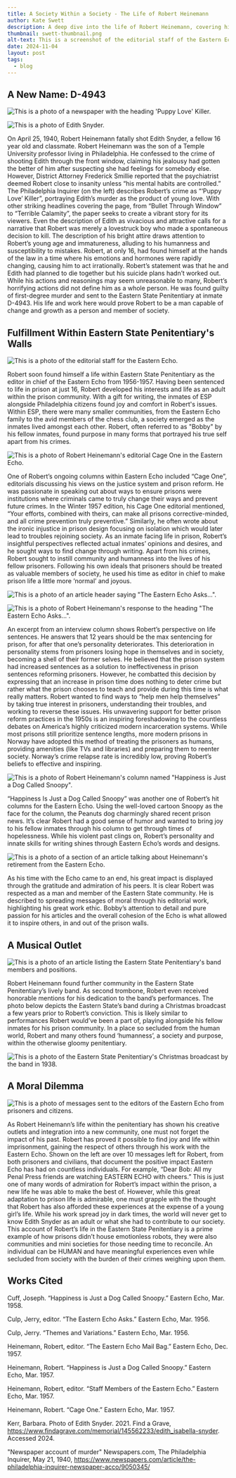```yaml
---
title: A Society Within a Society - The Life of Robert Heinemann
author: Kate Swett
description: A deep dive into the life of Robert Heinemann, covering his time before and within the Eastern State Penitentiary.
thumbnail: swett-thumbnail.png
alt-text: This is a screenshot of the editorial staff of the Eastern Echo.
date: 2024-11-04
layout: post
tags:
  - blog
---
```

## A New Name: D-4943

![This is a photo of a newspaper with the heading 'Puppy Love' Killer.](/assets/img/newspaper.jpeg)

![This is a photo of Edith Snyder.](/assets/img/edith.jpeg)

On April 25, 1940, Robert Heinemann fatally shot Edith Snyder, a fellow 16 year old and classmate. Robert Heinemann was the son of a Temple University professor living in Philadelphia. He confessed to the crime of shooting Edith through the front window, claiming his jealousy had gotten the better of him after suspecting she had feelings for somebody else. However, District Attorney Frederick Smillie reported that the psychiatrist deemed Robert close to insanity unless “his mental habits are controlled.” The Philadelphia Inquirer (on the left) describes Robert’s crime as “‘Puppy Love’ Killer”, portraying Edith’s murder as the product of young love. With other striking headlines covering the page, from “Bullet Through Window” to “Terrible Calamity”, the paper seeks to create a vibrant story for its viewers. Even the description of Edith as vivacious and attractive calls for a narrative that Robert was merely a lovestruck boy who made a spontaneous decision to kill. The description of his bright attire draws attention to Robert’s young age and immatureness, alluding to his humanness and susceptibility to mistakes. Robert, at only 16, had found himself at the hands of the law in a time where his emotions and hormones were rapidly changing, causing him to act irrationally. Robert’s statement was that he and Edith had planned to die together but his suicide plans hadn’t worked out. While his actions and reasonings may seem unreasonable to many, Robert’s horrifying actions did not define him as a whole person. He was found guilty of first-degree murder and sent to the Eastern State Penitentiary at inmate D-4943. His life and work here would prove Robert to be a man capable of change and growth as a person and member of society.

## Fulfillment Within Eastern State Penitentiary's Walls

![This is a photo of the editorial staff for the Eastern Echo.](/assets/img/swett-thumbnail.png)

Robert soon found himself a life within Eastern State Penitentiary as the editor in chief of the Eastern Echo from 1956-1957. Having been sentenced to life in prison at just 16, Robert developed his interests and life as an adult within the prison community. With a gift for writing, the inmates of ESP alongside Philadelphia citizens found joy and comfort in Robert's issues. Within ESP, there were many smaller communities, from the Eastern Echo family to the avid members of the chess club, a society emerged as the inmates lived amongst each other. Robert, often referred to as "Bobby" by his fellow inmates, found purpose in many forms that portrayed his true self apart from his crimes.

![This is a photo of Robert Heinemann's editorial Cage One in the Eastern Echo.](/assets/img/cageone.png)

One of Robert’s ongoing columns within Eastern Echo included “Cage One”, editorials discussing his views on the justice system and prison reform. He was passionate in speaking out about ways to ensure prisons were institutions where criminals came to truly change their ways and prevent future crimes. In the Winter 1957 edition, his Cage One editorial mentioned, “Your efforts, combined with theirs, can make all prisons corrective-minded, and all crime prevention truly preventive.” Similarly, he often wrote about the ironic injustice in prison design focusing on isolation which would later lead to troubles rejoining society. As an inmate facing life in prison, Robert’s insightful perspectives reflected actual inmates’ opinions and desires, and he sought ways to find change through writing. Apart from his crimes, Robert sought to instill community and humanness into the lives of his fellow prisoners. Following his own ideals that prisoners should be treated as valuable members of society, he used his time as editor in chief to make prison life a little more ‘normal’ and joyous.

![This is a photo of an article header saying "The Eastern Echo Asks...".](/assets/img/askheader.png)

![This is a photo of Robert Heinemann's response to the heading "The Eastern Echo Asks...".](/assets/img/12years.png)

An excerpt from an interview column shows Robert’s perspective on life sentences. He answers that 12 years should be the max sentencing for prison, for after that one’s personality deteriorates. This deterioration in personality stems from prisoners losing hope in themselves and in society, becoming a shell of their former selves. He believed that the prison system had increased sentences as a solution to ineffectiveness in prison sentences reforming prisoners. However, he combatted this decision by expressing that an increase in prison time does nothing to deter crime but rather what the prison chooses to teach and provide during this time is what really matters. Robert wanted to find ways to “help men help themselves” by taking true interest in prisoners, understanding their troubles, and working to reverse these issues. His unwavering support for better prison reform practices in the 1950s is an inspiring foreshadowing to the countless debates on America’s highly criticized modern incarceration systems. While most prisons still prioritize sentence lengths, more modern prisons in Norway have adopted this method of treating the prisoners as humans, providing amenities (like TVs and libraries) and preparing them to reenter society. Norway’s crime relapse rate is incredibly low, proving Robert’s beliefs to effective and inspiring.

![This is a photo of Robert Heinemann's column named "Happiness is Just a Dog Called Snoopy".](/assets/img/snoopy.png)

“Happiness Is Just a Dog Called Snoopy” was another one of Robert’s hit columns for the Eastern Echo. Using the well-loved cartoon Snoopy as the face for the column, the Peanuts dog charmingly shared recent prison news. It’s clear Robert had a good sense of humor and wanted to bring joy to his fellow inmates through his column to get through times of hopelessness. While his violent past clings on, Robert’s personality and innate skills for writing shines through Eastern Echo’s words and designs. 

![This is a photo of a section of an article talking about Heinemann's retirement from the Eastern Echo.](/assets/img/retire.png)

As his time with the Echo came to an end, his great impact is displayed through the gratitude and admiration of his peers. It is clear Robert was respected as a man and member of the Eastern State community. He is described to spreading messages of moral through his editorial work, highlighting his great work ethic. Bobby’s attention to detail and pure passion for his articles and the overall cohesion of the Echo is what allowed it to inspire others, in and out of the prison walls. 

## A Musical Outlet

![This is a photo of an article listing the Eastern State Penitentiary's band members and positions.](/assets/img/music.png)

Robert Heinemann found further community in the Eastern State Penitentiary’s lively band. As second trombone, Robert even received honorable mentions for his dedication to the band’s performances. The photo below depicts the Eastern State’s band during a Christmas broadcast a few years prior to Robert’s conviction. This is likely similar to performances Robert would’ve been a part of, playing alongside his fellow inmates for his prison community. In a place so secluded from the human world, Robert and many others found ‘humanness’, a society and purpose, within the otherwise gloomy penitentiary. 

![This is a photo of the Eastern State Penitentiary's Christmas broadcast by the band in 1938.](/assets/img/band.png)

## A Moral Dilemma

![This is a photo of messages sent to the editors of the Eastern Echo from prisoners and citizens.](/assets/img/mail.png)

As Robert Heinemann’s life within the penitentiary has shown his creative outlets and integration into a new community, one must not forget the impact of his past. Robert has proved it possible to find joy and life within imprisonment, gaining the respect of others through his work with the Eastern Echo. Shown on the left are over 10 messages left for Robert, from both prisoners and civilians, that document the positive impact Eastern Echo has had on countless individuals. For example, “Dear Bob: All my Penal Press friends are watching EASTERN ECHO with cheers.” This is just one of many words of admiration for Robert’s impact within the prison, a new life he was able to make the best of. However, while this great adaptation to prison life is admirable, one must grapple with the thought that Robert has also afforded these experiences at the expense of a young girl’s life. While his work spread joy in dark times, the world will never get to know Edith Snyder as an adult or what she had to contribute to our society. This account of Robert’s life in the Eastern State Penitentiary is a prime example of how prisons didn’t house emotionless robots, they were also communities and mini societies for those needing time to reconcile. An individual can be HUMAN and have meaningful experiences even while secluded from society with the burden of their crimes weighing upon them. 

## Works Cited 

Cuff, Joseph. “Happiness is Just a Dog Called Snoopy.” Eastern Echo, Mar. 1958.

Culp, Jerry, editor. “The Eastern Echo Asks.” Eastern Echo, Mar. 1956.

Culp, Jerry. “Themes and Variations.” Eastern Echo, Mar. 1956.

Heinemann, Robert, editor. “The Eastern Echo Mail Bag.” Eastern Echo, Dec. 1957.

Heinemann, Robert. “Happiness is Just a Dog Called Snoopy.” Eastern Echo, Mar. 1957.

Heinemann, Robert, editor. “Staff Members of the Eastern Echo.” Eastern Echo, Mar. 1957. 

Heinemann, Robert. “Cage One.” Eastern Echo, Mar. 1957.

Kerr, Barbara. Photo of Edith Snyder. 2021. Find a Grave, https://www.findagrave.com/memorial/145562233/edith_isabella-snyder. Accessed 2024. 

"Newspaper account of murder" Newspapers.com, The Philadelphia Inquirer, May 21, 1940, https://www.newspapers.com/article/the-philadelphia-inquirer-newspaper-acco/9050345/

